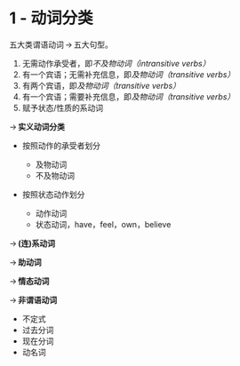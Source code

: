 # 1 - 动词分类

五大类谓语动词$\,\rightarrow\,$五大句型。

1. 无需动作承受者，即*不及物动词（intransitive verbs）*
2. 有一个宾语；无需补充信息，即*及物动词（transitive verbs）*
3. 有两个宾语，即*及物动词（transitive verbs）*
4. 有一个宾语；需要补充信息，即*及物动词（transitive verbs）*
5. 赋予状态/性质的系动词

$\rightarrow\,$**实义动词分类**
  
* 按照动作的承受者划分
  
  * 及物动词
  * 不及物动词
* 按照状态动作划分
  
  * 动作动词
  * 状态动词，have，feel，own，believe

$\rightarrow\,$**(连)系动词**

$\rightarrow\,$**助动词**

$\rightarrow\,$**情态动词**

$\rightarrow\,$**非谓语动词**

* 不定式
* 过去分词
* 现在分词
* 动名词